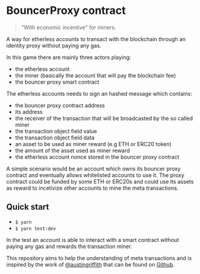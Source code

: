 # BouncerProxy contract
> "With economic incentive" for miners.

A way for etherless accounts to transact with the blockchain through an identity proxy without paying any gas.

In this game there are mainly three actors playing:
- the etherless account
- the miner (basically the account that will pay the blockchain fee)
- the bouncer proxy smart contract

The etherless accounts needs to sign an hashed message which contains:
- the bouncer proxy contract address
- its address
- the receiver of the transaction that will be broadcasted by the so called miner
- the transaction object field value
- the transaction object field data
- an asset to be used as miner reward (e.g ETH or ERC20 token)
- the amount of the asset used as miner reward
- the etherless account nonce stored in the bouncer proxy contract

A simple scenario would be an account which owns its bouncer proxy contract and eventually allows whitelisted accounts to use it.
The proxy contract could be funded by some ETH or ERC20s and could use its assets as reward to incetivize other accounts to mine the meta transactions.

## Quick start
- `$ yarn`
- `$ yarn test:dev`

In the test an account is able to interact with a smart contract without paying any gas and rewards the transaction miner.

This repository aims to help the understanding of meta transactions and is inspired by the work of [@austingriffith](https://twitter.com/austingriffith) that can be found on [Github](https://github.com/austintgriffith/bouncer-proxy).
